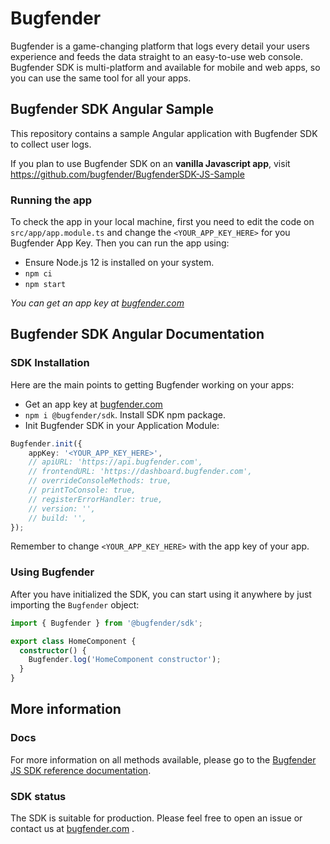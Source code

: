 # Bugfender

Bugfender is a game-changing platform that logs every detail your users experience and feeds the data straight to an easy-to-use web console. Bugfender SDK is multi-platform and available for mobile and web apps, so you can use the same tool for all your apps.

## Bugfender SDK Angular Sample

This repository contains a sample Angular application with Bugfender SDK to collect user logs.

If you plan to use Bugfender SDK on an **vanilla Javascript app**, visit https://github.com/bugfender/BugfenderSDK-JS-Sample

### Running the app

To check the app in your local machine, first you need to edit the code on `src/app/app.module.ts` and change the `<YOUR_APP_KEY_HERE>` for you Bugfender App Key. Then you can run the app using:

- Ensure Node.js 12 is installed on your system.
- `npm ci`
- `npm start`

_You can get an app key at [bugfender.com](https://bugfender.com/)_

## Bugfender SDK Angular Documentation

### SDK Installation

Here are the main points to getting Bugfender working on your apps:

- Get an app key at [bugfender.com](https://bugfender.com/)
- `npm i @bugfender/sdk`. Install SDK npm package.
- Init Bugfender SDK in your Application Module:

```typescript
Bugfender.init({
    appKey: '<YOUR_APP_KEY_HERE>',
    // apiURL: 'https://api.bugfender.com',
    // frontendURL: 'https://dashboard.bugfender.com',
    // overrideConsoleMethods: true,
    // printToConsole: true,
    // registerErrorHandler: true,
    // version: '',
    // build: '',
});
```

Remember to change `<YOUR_APP_KEY_HERE>` with the app key of your app.

### Using Bugfender

After you have initialized the SDK, you can start using it anywhere by just importing the `Bugfender` object:

```typescript
import { Bugfender } from '@bugfender/sdk';

export class HomeComponent {
  constructor() {
    Bugfender.log('HomeComponent constructor');
  }
}
```

## More information

### Docs

For more information on all methods available, please go to the [Bugfender JS SDK reference documentation](https://js.bugfender.com/).

### SDK status

The SDK is suitable for production. Please feel free to open an issue or contact us at [bugfender.com](https://bugfender.com) .
